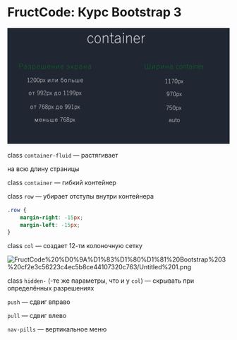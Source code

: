 # FructCode: Курс Bootstrap 3

![screenshot](Untitled.png)

class `container-fluid` — растягивает <div> на всю длину страницы

class `container` — гибкий контейнер

class `row` — убирает отступы внутри контейнера

```css
.row {
    margin-right: -15px;
    margin-left: -15px;
}
```

class `col` — создает 12-ти колоночную сетку

![FructCode%20%D0%9A%D1%83%D1%80%D1%81%20Bootstrap%203%20cf2e3c56223c4ec5b8ce44107320c763/Untitled%201.png](FructCode%20%D0%9A%D1%83%D1%80%D1%81%20Bootstrap%203%20cf2e3c56223c4ec5b8ce44107320c763/Untitled%201.png)

class `hidden-` (-те же параметры, что и у `col`) — скрывать при определённых разрешениях

`push` — сдвиг вправо

`pull` — сдвиг влево

`nav-pills` — вертикальное меню
